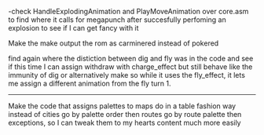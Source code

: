 
-check HandleExplodingAnimation and PlayMoveAnimation over core.asm to find where it calls for megapunch after succesfully perfoming an explosion to see if I can get fancy with it

Make the make output the rom as carminered instead of pokered

find again where the distiction between dig and fly was in the code and see if this time I can assign withdraw with charge_effect but still behave like the immunity of dig
or alternatively make so while it uses the fly_effect, it lets me assign a different animation from the fly turn 1.




_________________________________________________________________________
Make the code that assigns palettes to maps do in a table fashion way instead of cities go by palette order then routes go by route palette then exceptions, so I can tweak them to my hearts content much more easily


